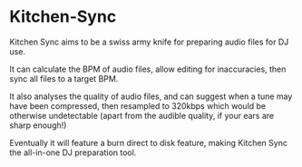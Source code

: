 # Kitchen-Sync

Kitchen Sync aims to be a swiss army knife for preparing audio files for DJ use.

It can calculate the BPM of audio files, allow editing for inaccuracies, then sync all files to a target BPM.

It also analyses the quality of audio files, and can suggest when a tune may have been compressed, then resampled to 320kbps which would be otherwise undetectable (apart from the audible quality, if your ears are sharp enough!)

Eventually it will feature a burn direct to disk feature, making Kitchen Sync the all-in-one DJ preparation tool.
